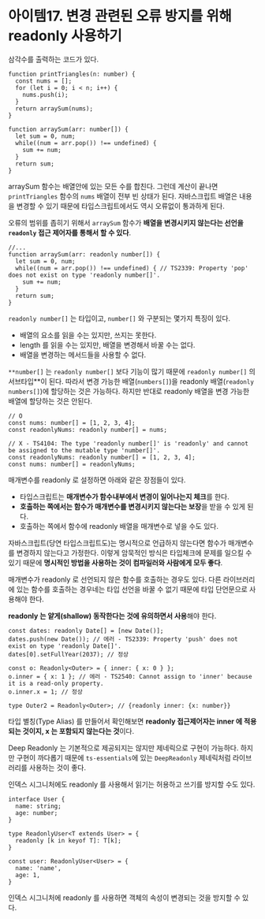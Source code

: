 # 아이템17. 변경 관련된 오류 방지를 위해 readonly 사용하기

삼각수를 출력하는 코드가 있다.

```tsx
function printTriangles(n: number) {
  const nums = [];
  for (let i = 0; i < n; i++) {
    nums.push(i);
  }
  return arraySum(nums);
}

function arraySum(arr: number[]) {
  let sum = 0, num;
  while((num = arr.pop()) !== undefined) {
    sum += num;
  }
  return sum;
}
```

arraySum 함수는 배열안에 있는 모든 수를 합친다. 그런데 계산이 끝나면 `printTriangles` 함수의 `nums` 배열이 전부 빈 상태가 된다. 자바스크립트 배열은 내용을 변경할 수 있기 때문에 타입스크립트에서도 역시 오류없이 통과하게 된다.

오류의 범위를 좁히기 위해서 `arraySum` 함수가 **배열을 변경시키지 않는다는 선언을 `readonly` 접근 제어자를 통해서 할 수 있다**.

```tsx
//...
function arraySum(arr: readonly number[]) {
  let sum = 0, num;
  while((num = arr.pop()) !== undefined) { // TS2339: Property 'pop' does not exist on type 'readonly number[]'.
    sum += num;
  }
  return sum;
}
```

`readonly number[]` 는 타입이고, `number[]` 와 구분되는 몇가지 특징이 있다.

- 배열의 요소를 읽을 수는 있지만, 쓰지는 못한다.
- length 를 읽을 수는 있지만, 배열을 변경해서 바꿀 수는 없다.
- 배열을 변경하는 메서드들을 사용할 수 없다.

`**number[]` 는 `readonly number[]` 보다 기능이 많기 때문에 `readonly number[]` 의 서브타입**이 된다. 따라서 변경 가능한 배열(`numbers[]`)을 readonly 배열(`readonly numbers[]`)에 할당하는 것은 가능하다. 하지만 반대로 readonly 배열을 변경 가능한 배열에 할당하는 것은 안된다.

```tsx
// O
const nums: number[] = [1, 2, 3, 4];
const readonlyNums: readonly number[] = nums;

// X - TS4104: The type 'readonly number[]' is 'readonly' and cannot be assigned to the mutable type 'number[]'.
const readonlyNums: readonly number[] = [1, 2, 3, 4];
const nums: number[] = readonlyNums;
```

매개변수를 readonly 로 설정하면 아래와 같은 장점들이 있다.

- 타입스크립트는 **매개변수가 함수내부에서 변경이 일어나는지 체크**를 한다.
- **호출하는 쪽에서는 함수가 매개변수를 변경시키지 않는다는 보장**을 받을 수 있게 된다.
- 호출하는 쪽에서 함수에 readonly 배열을 매개변수로 넣을 수도 있다.

자바스크립트(당연 타입스크립트도)는 명시적으로 언급하지 않는다면 함수가 매개변수를 변경하지 않는다고 가정한다. 이렇게 암묵적인 방식은 타입체크에 문제를 일으킬 수 있기 때문에 **명시적인 방법을 사용하는 것이 컴파일러와 사람에게 모두 좋다**.

매개변수가 readonly 로 선언되지 않은 함수를 호출하는 경우도 있다. 다른 라이브러리에 있는 함수를 호출하는 경우네는 타입 선언을 바꿀 수 없기 때문에 타입 단언문으로 사용해야 한다.

**readonly 는 얕게(shallow) 동작한다는 것에 유의하면서 사용**해야 한다.

```tsx
const dates: readonly Date[] = [new Date()];
dates.push(new Date()); // 에러 - TS2339: Property 'push' does not exist on type 'readonly Date[]'.
dates[0].setFullYear(2037); // 정상

const o: Readonly<Outer> = { inner: { x: 0 } };
o.inner = { x: 1 }; // 에러 - TS2540: Cannot assign to 'inner' because it is a read-only property.
o.inner.x = 1; // 정상

type Outer2 = Readonly<Outer>; // {readonly inner: {x: number}}
```

타입 별칭(Type Alias) 를 만들어서 확인해보면 **readonly 접근제어자는 inner 에 적용되는 것이지, x 는 포함되지 않는다는 것**이다.

Deep Readonly 는 기본적으로 제공되지는 않지만 제네릭으로 구현이 가능하다. 하지만 구현이 까다롭기 때문에 `ts-essentials`에 있는 `DeepReadonly` 제네릭처럼 라이브러리를 사용하는 것이 좋다.

인덱스 시그니처에도 readonly 를 사용해서 읽기는 허용하고 쓰기를 방지할 수도 있다.

```tsx
interface User {
  name: string;
  age: number;
}

type ReadonlyUser<T extends User> = {
  readonly [k in keyof T]: T[k];
}

const user: ReadonlyUser<User> = {
  name: 'name',
  age: 1,
}
```

인덱스 시그니처에 readonly 를 사용하면 객체의 속성이 변경되는 것을 방지할 수 있다.
